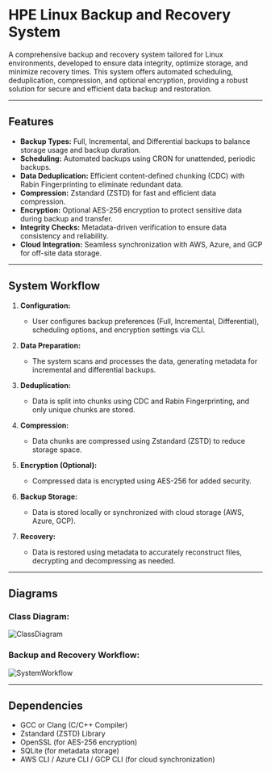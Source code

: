 # HPE Linux Backup and Recovery System

A comprehensive backup and recovery system tailored for Linux environments, developed to ensure data integrity, optimize storage, and minimize recovery times. This system offers automated scheduling, deduplication, compression, and optional encryption, providing a robust solution for secure and efficient data backup and restoration.

---

## Features

- **Backup Types:** Full, Incremental, and Differential backups to balance storage usage and backup duration.
- **Scheduling:** Automated backups using CRON for unattended, periodic backups.
- **Data Deduplication:** Efficient content-defined chunking (CDC) with Rabin Fingerprinting to eliminate redundant data.
- **Compression:** Zstandard (ZSTD) for fast and efficient data compression.
- **Encryption:** Optional AES-256 encryption to protect sensitive data during backup and transfer.
- **Integrity Checks:** Metadata-driven verification to ensure data consistency and reliability.
- **Cloud Integration:** Seamless synchronization with AWS, Azure, and GCP for off-site data storage.

---

## System Workflow

1. **Configuration:**
   - User configures backup preferences (Full, Incremental, Differential), scheduling options, and encryption settings via CLI.

2. **Data Preparation:**
   - The system scans and processes the data, generating metadata for incremental and differential backups.

3. **Deduplication:**
   - Data is split into chunks using CDC and Rabin Fingerprinting, and only unique chunks are stored.

4. **Compression:**
   - Data chunks are compressed using Zstandard (ZSTD) to reduce storage space.

5. **Encryption (Optional):**
   - Compressed data is encrypted using AES-256 for added security.

6. **Backup Storage:**
   - Data is stored locally or synchronized with cloud storage (AWS, Azure, GCP).

7. **Recovery:**
   - Data is restored using metadata to accurately reconstruct files, decrypting and decompressing as needed.

---

## Diagrams

### **Class Diagram:**
![ClassDiagram](https://github.com/user-attachments/assets/6a7e3326-154a-4e4e-9c30-ca38c749fbdf)


### **Backup and Recovery Workflow:**
![SystemWorkflow](https://github.com/user-attachments/assets/5b709981-ae1f-45be-9deb-576f25a976f2)

---

## Dependencies

- GCC or Clang (C/C++ Compiler)
- Zstandard (ZSTD) Library
- OpenSSL (for AES-256 encryption)
- SQLite (for metadata storage)
- AWS CLI / Azure CLI / GCP CLI (for cloud synchronization)


